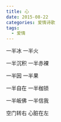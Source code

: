 ```yaml
---
title: 心
date: 2015-08-22
categories: 爱情诗歌
tags:
  - 爱情
---
```


一半冰
一半火
<!--more-->
一半沉积
一半赤裸

一半因
一半果

一半自在
一半枷锁

一半皈佛
一半信我

空门转右
心脏在左